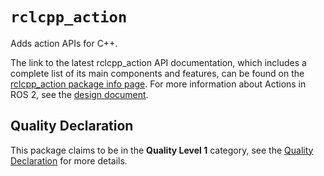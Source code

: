 # `rclcpp_action`

Adds action APIs for C++.

The link to the latest rclcpp_action API documentation, which includes a complete list of its main components and features, can be found on the [rclcpp_action package info page](https://docs.ros.org/en/rolling/p/rclcpp_action).
For more information about Actions in ROS 2, see the [design document](http://design.ros2.org/articles/actions.html).

## Quality Declaration

This package claims to be in the **Quality Level 1** category, see the [Quality Declaration](QUALITY_DECLARATION.md) for more details.
